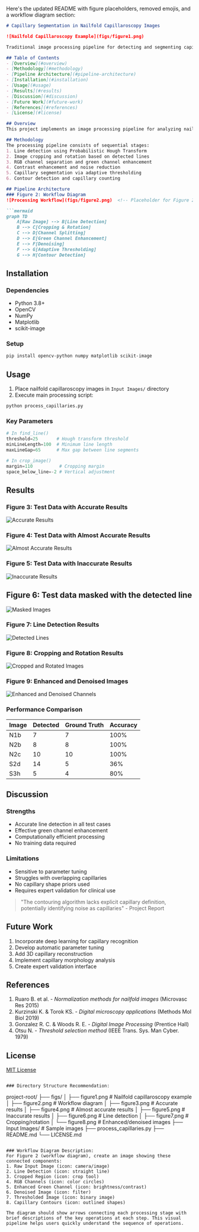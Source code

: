 Here's the updated README with figure placeholders, removed emojis, and a workflow diagram section:

```markdown
# Capillary Segmentation in Nailfold Capillaroscopy Images

![Nailfold Capillaroscopy Example](figs/figure1.png)

Traditional image processing pipeline for detecting and segmenting capillaries in nailfold capillaroscopy images using classical computer vision techniques.

## Table of Contents
- [Overview](#overview)
- [Methodology](#methodology)
- [Pipeline Architecture](#pipeline-architecture)
- [Installation](#installation)
- [Usage](#usage)
- [Results](#results)
- [Discussion](#discussion)
- [Future Work](#future-work)
- [References](#references)
- [License](#license)

## Overview
This project implements an image processing pipeline for analyzing nailfold capillaroscopy images, which are used to study microvascular structures. The method detects reference lines, isolates regions of interest, enhances capillary visibility, and segments capillaries using adaptive thresholding and contour detection.

## Methodology
The processing pipeline consists of sequential stages:
1. Line detection using Probabilistic Hough Transform
2. Image cropping and rotation based on detected lines
3. RGB channel separation and green channel enhancement
4. Contrast enhancement and noise reduction
5. Capillary segmentation via adaptive thresholding
6. Contour detection and capillary counting

## Pipeline Architecture
### Figure 2: Workflow Diagram
![Processing Workflow](figs/figure2.png)  <!-- Placeholder for Figure 2 -->

```mermaid
graph TD
    A[Raw Image] --> B[Line Detection]
    B --> C[Cropping & Rotation]
    C --> D[Channel Splitting]
    D --> E[Green Channel Enhancement]
    E --> F[Denoising]
    F --> G[Adaptive Thresholding]
    G --> H[Contour Detection]
```

## Installation
### Dependencies
- Python 3.8+
- OpenCV
- NumPy
- Matplotlib
- scikit-image

### Setup
```bash
pip install opencv-python numpy matplotlib scikit-image
```

## Usage
1. Place nailfold capillaroscopy images in `Input Images/` directory
2. Execute main processing script:
```python
python process_capillaries.py
```

### Key Parameters
```python
# In find_line()
threshold=25       # Hough transform threshold
minLineLength=100  # Minimum line length
maxLineGap=65      # Max gap between line segments

# In crop_image()
margin=110          # Cropping margin
space_below_line=-2 # Vertical adjustment
```

## Results

### Figure 3: Test Data with Accurate Results
![Accurate Results](figs/figure3.png)

### Figure 4: Test Data with Almost Accurate Results
![Almost Accurate Results](figs/figure4.png)

### Figure 5: Test Data with Inaccurate Results
![Inaccurate Results](figs/figure5.png)

## Figure 6: Test data masked with the detected line
![Masked Images](figs/figure6.png)

### Figure 7: Line Detection Results
![Detected Lines](figs/figure7.png)

### Figure 8: Cropping and Rotation Results
![Cropped and Rotated Images](figs/figure8.png)

### Figure 9: Enhanced and Denoised Images
![Enhanced and Denoised Channels](figs/figure9.png)

### Performance Comparison
| Image       | Detected | Ground Truth | Accuracy |
|-------------|----------|--------------|----------|
| N1b         | 7        | 7            | 100%     |
| N2b         | 8        | 8            | 100%     |
| N2c         | 10       | 10           | 100%     |
| S2d         | 14       | 5            | 36%      |
| S3h         | 5        | 4            | 80%      |

## Discussion
### Strengths
- Accurate line detection in all test cases
- Effective green channel enhancement
- Computationally efficient processing
- No training data required

### Limitations
- Sensitive to parameter tuning
- Struggles with overlapping capillaries
- No capillary shape priors used
- Requires expert validation for clinical use

> "The contouring algorithm lacks explicit capillary definition, potentially identifying noise as capillaries" - Project Report

## Future Work
1. Incorporate deep learning for capillary recognition
2. Develop automatic parameter tuning
3. Add 3D capillary reconstruction
4. Implement capillary morphology analysis
5. Create expert validation interface

## References
1. Ruaro B. et al. - *Normalization methods for nailfold images* (Microvasc Res 2015)
2. Kurzinski K. & Torok KS. - *Digital microscopy applications* (Methods Mol Biol 2019)
3. Gonzalez R. C. & Woods R. E. - *Digital Image Processing* (Prentice Hall)
4. Otsu N. - *Threshold selection method* (IEEE Trans. Sys. Man Cyber. 1979)

## License
[MIT License](LICENSE.md)
```

### Directory Structure Recommendation:
```
project-root/
├── figs/
│   ├── figure1.png    # Nailfold capillaroscopy example
│   ├── figure2.png    # Workflow diagram
│   ├── figure3.png    # Accurate results
│   ├── figure4.png    # Almost accurate results
│   ├── figure5.png    # Inaccurate results
│   ├── figure6.png    # Line detection
│   ├── figure7.png    # Cropping/rotation
│   └── figure8.png    # Enhanced/denoised images
├── Input Images/      # Sample images
├── process_capillaries.py
├── README.md
└── LICENSE.md
```

### Workflow Diagram Description:
For Figure 2 (workflow diagram), create an image showing these connected components:
1. Raw Input Image (icon: camera/image)
2. Line Detection (icon: straight line)
3. Cropped Region (icon: crop tool)
4. RGB Channels (icon: color circles)
5. Enhanced Green Channel (icon: brightness/contrast)
6. Denoised Image (icon: filter)
7. Thresholded Image (icon: binary image)
8. Capillary Contours (icon: outlined shapes)

The diagram should show arrows connecting each processing stage with brief descriptions of the key operations at each step. This visual pipeline helps users quickly understand the sequence of operations.